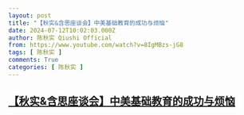 ```yaml
---
layout: post
title: "【秋实&含思座谈会】中美基础教育的成功与烦恼"
date: 2024-07-12T10:02:03.000Z
author: 陈秋实 Qiushi Official
from: https://www.youtube.com/watch?v=8IgMBzs-jG8
tags: [ 陈秋实 ]
comments: True
categories: [ 陈秋实 ]
---
```

<!--1720778523000-->
[【秋实&含思座谈会】中美基础教育的成功与烦恼](https://www.youtube.com/watch?v=8IgMBzs-jG8)
------

<div>

</div>
